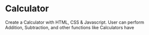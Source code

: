 # Calculator
Create a Calculator with HTML, CSS &amp; Javascript. User can perform Addition, Subtraction, and other functions like Calculators have
